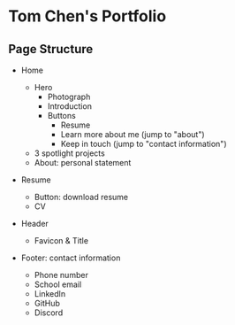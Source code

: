 # Tom Chen's Portfolio

## Page Structure

- Home
    - Hero
        - Photograph
        - Introduction
        - Buttons
            - Resume
            - Learn more about me (jump to "about")
            - Keep in touch (jump to "contact information")
    - 3 spotlight projects
    - About: personal statement
- Resume
    - Button: download resume
    - CV

- Header
    - Favicon & Title
- Footer: contact information
    - Phone number
    - School email
    - LinkedIn
    - GitHub
    - Discord
